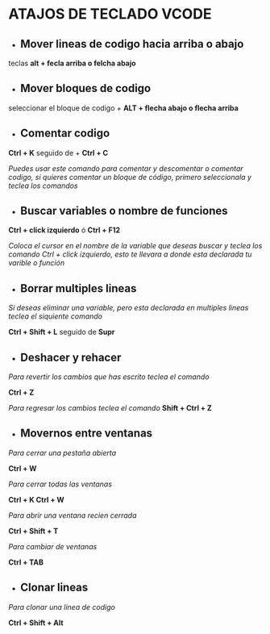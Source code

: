 #  ATAJOS DE TECLADO VCODE

 * ## Mover lineas de codigo hacia arriba o abajo

teclas **alt  + fecla arriba o felcha abajo**


* ## Mover bloques de codigo 

seleccionar el bloque de codigo + **ALT + flecha abajo o flecha arriba**

* ## Comentar codigo

**Ctrl + K** seguido de + **Ctrl + C**

*Puedes usar este comando para comentar y descomentar o comentar codigo, si quieres comentar un bloque de código, primero seleccionala y teclea los comandos*

* ## Buscar variables o nombre de funciones

**Ctrl + click izquierdo**
ó
**Ctrl + F12**

*Coloca el cursor en el nombre de la variable que deseas buscar y teclea los comando Ctrl + click izquierdo, esto te llevara a donde esta declarada tu varible o función*

* ## Borrar multiples lineas

*Si deseas eliminar una variable, pero esta declarada en multiples lineas teclea el siquiente comando*

**Ctrl + Shift + L** seguido de  **Supr**

* ## Deshacer y rehacer

*Para revertir los cambios que has escrito teclea el comando*

**Ctrl + Z**

*Para regresar los cambios teclea el comando*
**Shift + Ctrl + Z**


* ## Movernos entre ventanas

*Para cerrar una pestaña abierta*

**Ctrl + W**

*Para cerrar todas las ventanas*

**Ctrl + K  Ctrl + W**

*Para abrir una ventana recien cerrada*

**Ctrl + Shift + T**

*Para cambiar de ventanas*

**Ctrl + TAB**

* ## Clonar lineas

*Para clonar una linea de codigo*

**Ctrl + Shift + Alt**



<!-- Para tachar una letra ~~texto~~ -->

<!-- crear listas

* Item 1
    * item 1.1
1. item 1
    1. item -->
    

